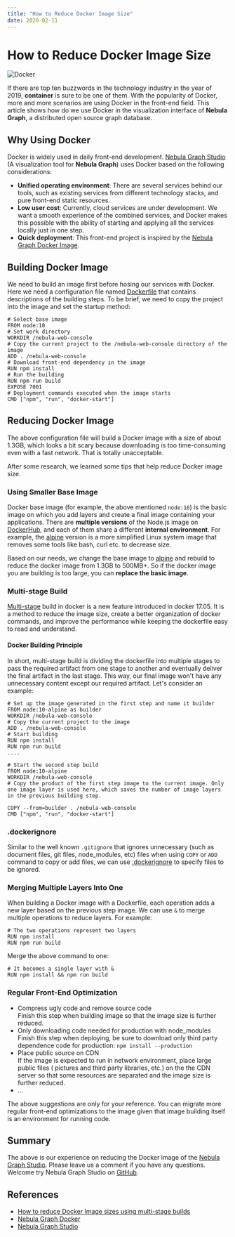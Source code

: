 ```yaml
---
title: "How to Reduce Docker Image Size"
date: 2020-02-11
---
```


# How to Reduce Docker Image Size

![Docker](https://user-images.githubusercontent.com/56643819/74205747-8dcb7680-4cb3-11ea-97c0-7c8bf36dd0e1.png)

If there are top ten buzzwords in the technology industry in the year of 2019, **container** is sure to be one of them. With the popularity of Docker, more and more scenarios are using Docker in the front-end field. This article shows how do we use Docker in the visualization interface of **Nebula Graph**, a distributed open source graph database.

## Why Using Docker

Docker is widely used in daily front-end development. [Nebula Graph Studio](https://github.com/vesoft-inc/nebula-web-docker/blob/master/README.md) (A visualization tool for **Nebula Graph**) uses Docker based on the following considerations:

- **Unified operating environment**: There are several services behind our tools, such as existing services from different technology stacks, and pure front-end static resources.<br />
- **Low user cost**: Currently, cloud services are under development. We want a smooth experience of the combined services, and Docker makes this possible with the ability of starting and applying all the services locally just in one step.
- **Quick deployment**: This front-end project is inspired by the [Nebula Graph Docker Image](https://github.com/vesoft-inc/nebula-docker-compose).

## Building Docker Image

We need to build an image first before hosing our services with Docker. Here we need a configuration file named [Dockerfile](https://docs.docker.com/engine/reference/builder/) that contains descriptions of the building steps. To be brief, we need to copy the project into the image and set the startup method:

```shell
# Select base image
FROM node:10
# Set work directory
WORKDIR /nebula-web-console
# Copy the current project to the /nebula-web-console directory of the image
ADD . /nebula-web-console
# Download front-end dependency in the image
RUN npm install
# Run the building
RUN npm run build
EXPOSE 7001
# Deployment commands executed when the image starts
CMD ["npm", "run", "docker-start"]
```

## Reducing Docker Image

The above configuration file will build a Docker image with a size of about 1.3GB, which looks a bit scary because downloading is too time-consuming even with a fast network. That is totally unacceptable.

After some research, we learned some tips that help reduce Docker image size.

### Using Smaller Base Image

Docker base image (for example, the above mentioned `node:10`) is the basic image on which you add layers and create a final image containing your applications. There are **multiple versions** of the Node.js image on [DockerHub](https://hub.docker.com/_/node), and each of them share a different **internal environment**. For example, the [alpine](https://yeasy.gitbooks.io/docker_practice/cases/os/alpine.html) version is a more simplified Linux system image that removes some tools like bash, curl etc. to decrease size.

Based on our needs, we change the base image to [alpine](https://yeasy.gitbooks.io/docker_practice/cases/os/alpine.html) and rebuild to reduce the docker image from 1.3GB to 500MB+. So if the docker image you are building is too large, you can **replace the basic image**.

### Multi-stage Build

[Multi-stage](https://docs.docker.com/develop/develop-images/multistage-build/) build in docker is a new feature introduced in docker 17.05. It is a method to reduce the image size, create a better organization of docker commands, and improve the performance while keeping the dockerfile easy to read and understand.

#### Docker Building Principle

In short, multi-stage build is dividing the dockerfile into multiple stages to pass the required artifact from one stage to another and eventually deliver the final artifact in the last stage. This way, our final image won't have any unnecessary content except our required artifact. Let's consider an example:

```shell
# Set up the image generated in the first step and name it builder
FROM node:10-alpine as builder
WORKDIR /nebula-web-console
# Copy the current project to the image
ADD . /nebula-web-console
# Start building
RUN npm install
RUN npm run build
....

# Start the second step build
FROM node:10-alpine
WORKDIR /nebula-web-console
# Copy the product of the first step image to the current image. Only one image layer is used here, which saves the number of image layers in the previous building step.

COPY --from=builder . /nebula-web-console
CMD ["npm", "run", "docker-start"]
```

### .dockerignore

Similar to the well known `.gitignore` that ignores unnecessary (such as document files, git files, node_modules, etc) files when using `COPY` or `ADD` command to copy or add files, we can use [.dockerignore](https://docs.docker.com/engine/reference/builder/#dockerignore-file) to specify files to be ignored.

### Merging Multiple Layers Into One

When building a Docker image with a Dockerfile, each operation adds a new layer based on the previous step image. We can use `&` to merge multiple operations to reduce layers. For example:

```shell
# The two operations represent two layers
RUN npm install
RUN npm run build
```

Merge the above command to one:

```shell
# It becomes a single layer with &
RUN npm install && npm run build
```

### Regular Front-End Optimization

- Compress ugly code and remove source code<br />
Finish this step when building image so that the image size is further reduced.
- Only downloading code needed for production with node_modules<br />
Finish this step when deploying, be sure to download only third party dependence code for production: `npm install --production`
- Place public source on CDN<br />
If the image is expected to run in network environment, place large public files ( pictures and third party libraries, etc.) on the the CDN server so that some resources are separated and the image size is further reduced.
- ...

The above suggestions are only for your reference. You can migrate more regular front-end optimizations to the image given that image building itself is an environment for running code.

## Summary

The above is our experience on reducing the Docker image of the [Nebula Graph Studio](https://github.com/vesoft-inc/nebula-web-docker/blob/master/README.md). Please leave us a comment if you have any questions. Welcome try Nebula Graph Studio on [GitHub](https://github.com/vesoft-inc/nebula-web-docker).

## References

- [How to reduce Docker Image sizes using multi-stage builds](https://blog.logrocket.com/reduce-docker-image-sizes-using-multi-stage-builds/)
- [Nebula Graph Docker](https://github.com/vesoft-inc/nebula-docker-compose)
- [Nebula Graph Studio](https://github.com/vesoft-inc/nebula-web-docker)
